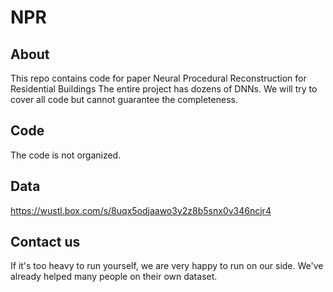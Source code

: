 # NPR
## About
This repo contains code for paper Neural Procedural Reconstruction for Residential Buildings
The entire project has dozens of DNNs. We will try to cover all code but cannot guarantee the completeness.
## Code
The code is not organized.
## Data
https://wustl.box.com/s/8uqx5odjaawo3y2z8b5snx0v346ncjr4
## Contact us
If it's too heavy to run yourself, we are very happy to run on our side.
We've already helped many people on their own dataset.

